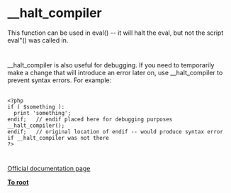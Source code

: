 # __halt_compiler



This function can be used in eval() -- it will halt the eval, but not the script eval"() was called in.  

#

__halt_compiler is also useful for debugging. If you need to temporarily make a change that will introduce an error later on, use __halt_compiler to prevent syntax errors. For example:<br><br>

```
<?php
if ( $something ):
  print 'something';
endif;   // endif placed here for debugging purposes
__halt_compiler();
endif;   // original location of endif -- would produce syntax error if __halt_compiler was not there
?>
```
  

#

[Official documentation page](https://www.php.net/manual/en/function.halt-compiler.php)

**[To root](/README.md)**